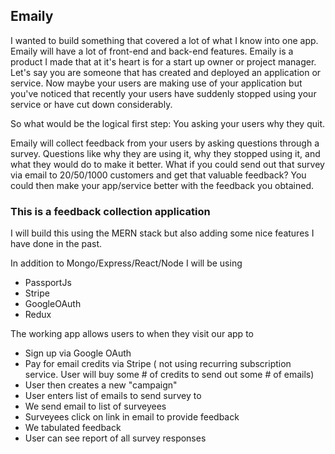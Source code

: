 ## Emaily

I wanted to build something that covered a lot of what I know into one app.  Emaily will have a lot of front-end and back-end features.  Emaily is a product I made that at it's heart is for a start up owner or project manager.  Let's say you are someone that has created and deployed an application or service.  Now maybe your users are making use of your application but you've noticed that recently your users have suddenly stopped using your service or have cut down considerably.  

So what would be the logical first step:  You asking your users why they quit.  

Emaily will collect feedback from your users by asking questions through a survey.  Questions like why they are using it, why they stopped using it, and what they would do to make it better.  What if you could send out that survey via email to 20/50/1000 customers and get that valuable feedback?  You could then make your app/service better with the feedback you obtained.  

  ### This is a feedback collection application

  I will build this using the MERN stack but also adding some nice features I have done in the past.  

  In addition to Mongo/Express/React/Node I will be using
  - PassportJs
  - Stripe
  - GoogleOAuth 
  - Redux

  The working app allows users to when they visit our app to 
  - Sign up via Google OAuth
  - Pay for email credits via Stripe ( not using recurring subscription service.  User will buy some # of credits to send out some # of emails)
  - User then creates a new "campaign"
  - User enters list of emails to send survey to
  - We send email to list of surveyees
  - Surveyees click on link in email to provide feedback
  - We tabulated feedback
  - User can see report of all survey responses

  


